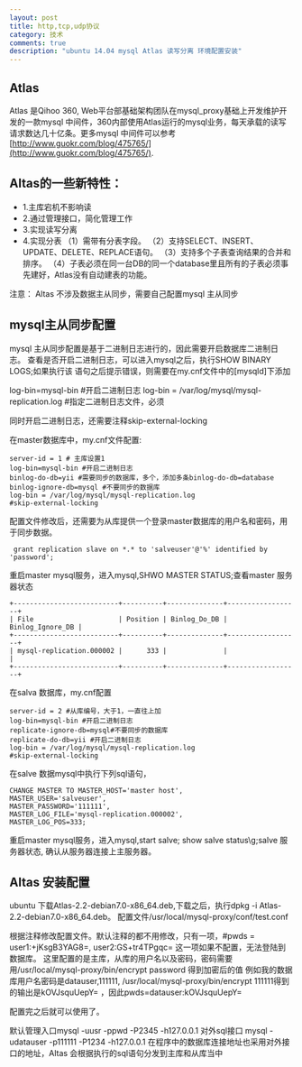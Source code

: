 ```yaml
---
layout: post
title: http,tcp,udp协议
category: 技术
comments: true
description: "ubuntu 14.04 mysql Atlas 读写分离 环境配置安装"
---
```


## Atlas
Atlas 是Qihoo 360, Web平台部基础架构团队在mysql_proxy基础上开发维护开发的一款mysql 中间件，360内部使用Atlas运行的mysql业务，每天承载的读写请求数达几十亿条。更多mysql 中间件可以参考
[http://www.guokr.com/blog/475765/](http://www.guokr.com/blog/475765/).

## Altas的一些新特性：
*   1.主库宕机不影响读
*   2.通过管理接口，简化管理工作
*   3.实现读写分离
*   4.实现分表
（1）需带有分表字段。
（2）支持SELECT、INSERT、UPDATE、DELETE、REPLACE语句。
（3）支持多个子表查询结果的合并和排序。
（4）子表必须在同一台DB的同一个database里且所有的子表必须事先建好，Atlas没有自动建表的功能。

注意：
    Altas 不涉及数据主从同步，需要自己配置mysql 主从同步

## mysql主从同步配置

mysql 主从同步配置是基于二进制日志进行的，因此需要开启数据库二进制日志。
查看是否开启二进制日志，可以进入mysql之后，执行SHOW BINARY LOGS;如果执行该
语句之后提示错误，则需要在my.cnf文件中的[mysqld]下添加

log-bin=mysql-bin #开启二进制日志
log-bin = /var/log/mysql/mysql-replication.log #指定二进制日志文件，必须

同时开启二进制日志，还需要注释skip-external-locking

在master数据库中，my.cnf文件配置:
```
server-id = 1 # 主库设置1
log-bin=mysql-bin #开启二进制日志
binlog-do-db=yii #需要同步的数据库，多个，添加多条binlog-do-db=database
binlog-ignore-db=mysql #不要同步的数据库
log-bin = /var/log/mysql/mysql-replication.log
#skip-external-locking
```
配置文件修改后，还需要为从库提供一个登录master数据库的用户名和密码，用于同步数据。
```
 grant replication slave on *.* to 'salveuser'@'%' identified by 'password';
```
重启master mysql服务，进入mysql,SHWO MASTER STATUS;查看master 服务器状态

```
+--------------------------+----------+--------------+------------------+
| File                     | Position | Binlog_Do_DB | Binlog_Ignore_DB |
+--------------------------+----------+--------------+------------------+
| mysql-replication.000002 |      333 |              |                  |
+--------------------------+----------+--------------+------------------+
```

在salva 数据库，my.cnf配置
```
server-id = 2 #从库编号，大于1，一直往上加
log-bin=mysql-bin #开启二进制日志
replicate-ignore-db=mysql#不要同步的数据库
replicate-do-db=yii #开启二进制日志
log-bin = /var/log/mysql/mysql-replication.log
#skip-external-locking
```
在salve 数据mysql中执行下列sql语句，
```
CHANGE MASTER TO MASTER_HOST='master host',
MASTER_USER='salveuser',
MASTER_PASSWORD='111111',
MASTER_LOG_FILE='mysql-replication.000002',
MASTER_LOG_POS=333;
```

重启master mysql服务，进入mysql,start salve; show salve status\g;salve 服务器状态,
确认从服务器连接上主服务器。

## Altas 安装配置

ubuntu 下载Atlas-2.2-debian7.0-x86_64.deb,下载之后，执行dpkg -i Atlas-2.2-debian7.0-x86_64.deb。
配置文件/usr/local/mysql-proxy/conf/test.conf

根据注释修改配置文件。默认注释的都不用修改，只有一项，#pwds = user1:+jKsgB3YAG8=, user2:GS+tr4TPgqc=
这一项如果不配置，无法登陆到数据库。
这里配置的是主库，从库的用户名以及密码，密码需要用/usr/local/mysql-proxy/bin/encrypt password 得到加密后的值
例如我的数据库用户名密码是datauser,111111, /usr/local/mysql-proxy/bin/encrypt 111111得到的输出是kOVJsquUepY=
，因此pwds=datauser:kOVJsquUepY=

配置完之后就可以使用了。

默认管理入口mysql -uusr -ppwd -P2345 -h127.0.0.1
对外sql接口 mysql -udatauser -p111111 -P1234 -h127.0.0.1
在程序中的数据库连接地址也采用对外接口的地址，Altas 会根据执行的sql语句分发到主库和从库当中

